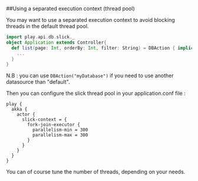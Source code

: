 ##Using a separated execution context (thread pool)

You may want to use a separated execution context to avoid blocking threads in the default thread pool.

```scala
import play.api.db.slick._
object Application extends Controller{ 
  def list(page: Int, orderBy: Int, filter: String) = DBAction { implicit rs =>
    ...
  }
}
```

N.B : you can use `DBAction("myDatabase")` if you need to use another datasource than "default".

Then you can configure the slick thread pool in your application.conf file : 

```
play {
  akka {
    actor {
      slick-context = {
        fork-join-executor {
          parallelism-min = 300
          parallelism-max = 300
        }
      }
    }
  }
}
```

You can of course tune the number of threads, depending on your needs.
